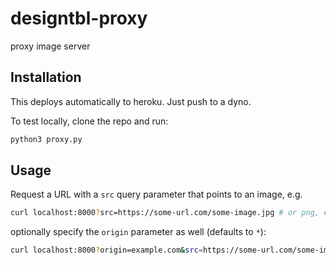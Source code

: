 # designtbl-proxy
proxy image server

## Installation

This deploys automatically to heroku. Just push to a dyno.

To test locally, clone the repo and run:

```bash
python3 proxy.py
```

## Usage

Request a URL with a `src` query parameter that points to an image, e.g.

```bash
curl localhost:8000?src=https://some-url.com/some-image.jpg # or png, etc...
```

optionally specify the `origin` parameter as well (defaults to `*`):

```bash
curl localhost:8000?origin=example.com&src=https://some-url.com/some-image.jpg
```


